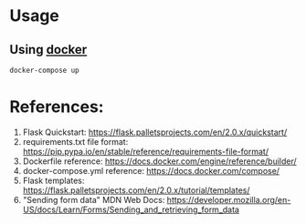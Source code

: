 # Usage
## Using [docker](https://www.docker.com/get-started)
```sh
docker-compose up
```

# References:
1. Flask Quickstart: https://flask.palletsprojects.com/en/2.0.x/quickstart/
2. requirements.txt file format: https://pip.pypa.io/en/stable/reference/requirements-file-format/
3. Dockerfile reference: https://docs.docker.com/engine/reference/builder/
4. docker-compose.yml reference: https://docs.docker.com/compose/
5. Flask templates: https://flask.palletsprojects.com/en/2.0.x/tutorial/templates/
6. "Sending form data" MDN Web Docs: https://developer.mozilla.org/en-US/docs/Learn/Forms/Sending_and_retrieving_form_data
